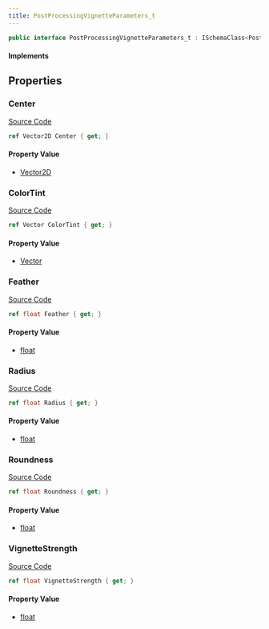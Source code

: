 ```yaml
---
title: PostProcessingVignetteParameters_t
---
```


```csharp
public interface PostProcessingVignetteParameters_t : ISchemaClass<PostProcessingVignetteParameters_t>, ISchemaField, ISchemaClass, INativeHandle
```

#### Implements

## Properties

### Center

[Source Code](https://github.com/swiftly-solution/swiftlys2/blob/main/managed/src/SwiftlyS2.Generated/Schemas/Interfaces/PostProcessingVignetteParameters_t.cs#L19)

```csharp
ref Vector2D Center { get; }
```

#### Property Value

- [Vector2D](/docs/api/shared/natives/vector2d)

### ColorTint

[Source Code](https://github.com/swiftly-solution/swiftlys2/blob/main/managed/src/SwiftlyS2.Generated/Schemas/Interfaces/PostProcessingVignetteParameters_t.cs#L27)

```csharp
ref Vector ColorTint { get; }
```

#### Property Value

- [Vector](/docs/api/shared/natives/vector)

### Feather

[Source Code](https://github.com/swiftly-solution/swiftlys2/blob/main/managed/src/SwiftlyS2.Generated/Schemas/Interfaces/PostProcessingVignetteParameters_t.cs#L25)

```csharp
ref float Feather { get; }
```

#### Property Value

- [float](https://learn.microsoft.com/dotnet/api/system.single)

### Radius

[Source Code](https://github.com/swiftly-solution/swiftlys2/blob/main/managed/src/SwiftlyS2.Generated/Schemas/Interfaces/PostProcessingVignetteParameters_t.cs#L21)

```csharp
ref float Radius { get; }
```

#### Property Value

- [float](https://learn.microsoft.com/dotnet/api/system.single)

### Roundness

[Source Code](https://github.com/swiftly-solution/swiftlys2/blob/main/managed/src/SwiftlyS2.Generated/Schemas/Interfaces/PostProcessingVignetteParameters_t.cs#L23)

```csharp
ref float Roundness { get; }
```

#### Property Value

- [float](https://learn.microsoft.com/dotnet/api/system.single)

### VignetteStrength

[Source Code](https://github.com/swiftly-solution/swiftlys2/blob/main/managed/src/SwiftlyS2.Generated/Schemas/Interfaces/PostProcessingVignetteParameters_t.cs#L17)

```csharp
ref float VignetteStrength { get; }
```

#### Property Value

- [float](https://learn.microsoft.com/dotnet/api/system.single)

